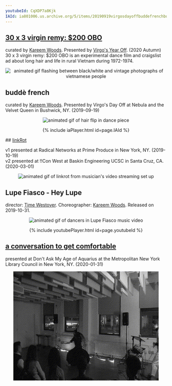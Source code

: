 ```yaml
---
youtubeId: CqXDP7a8Kjk
IAId: ia801006.us.archive.org/5/items/20190919virgosdayoffbuddefrenchbushwickfilmedbyartifact/20190919_virgosDayOff_buddeFrench_Bushwick_filmedByArtifact.mp4
---
```

## <a href="{{site.baseurl}}/2020/09/30/30x3.html">30 x 3 virgin remy: $200 OBO</a>

curated by [Kareem Woods](https://www.instagram.com/andrekwoods/). Presented by [Virgo's Year Off](https://vimeo.com/472306291). (2020 Autumn)
30 x 3 virgin remy: $200 OBO is an experimental dance film and craigslist ad about long hair and life in rural Vietnam during 1972-1974.
<p align="center">
<img src="{{base}}/assets/remy.gif" alt="animated gif flashing between black/white and vintage photographs of vietnamese people">
</p>

## buddè french

curated by [Kareem Woods](https://www.instagram.com/andrekwoods/). Presented by Virgo's Day Off at Nebula and the Velvet Queen in Bushwick, NY. (2019-09-19)
<p align="center">
<img src="{{site.baseurl}}/assets/virgosDay-slow-bw.gif" alt="animated gif of hair flip in dance piece" height="140">   
<p align="center">
{% include iaPlayer.html id=page.IAId %}
</p>
</p>
## <a href="{{sit.baseurl}}/2020/03/14/linkrot.html">linkRot</a>

v1 presented at Radical Networks at Prime Produce in New York, NY. (2019-10-19)<br />v2 presented at !!Con West at Baskin Engineering UCSC in Santa Cruz, CA. (2020-03-01)
<p align="center">
<img src="{{site.baseurl}}/assets/linkrotBang-short-bw.gif" alt="animated gif of linkrot from musician's video streaming set up" height="340">
</p>

## Lupe Fiasco - Hey Lupe

director: [Time Westover](http://westovercam.com/). Choreographer: [Kareem Woods](https://www.instagram.com/andrekwoods/). Released on 2019-10-31.
<p align="center">
<img src="{{site.baseurl}}/assets/lupe-short-bw.gif" alt="animated gif of dancers in Lupe Fiasco music video" height="140">   
<p align="center">
{% include youtubePlayer.html id=page.youtubeId %}
</p>
</p>

## <a href="{{sit.baseful}}/2020/02/14/age-of-aquarius-nyc.html">a conversation to get comfortable</a>

presented at Don't Ask My Age of Aquarius at the Metropolitan New York Library Council in New York, NY. (2020-01-31)
<p align="center">
<img src="/assets/aqua-short-bw.gif" alt="animated gif of dancer and musician performing with audience watching" height="340" />
</p>
